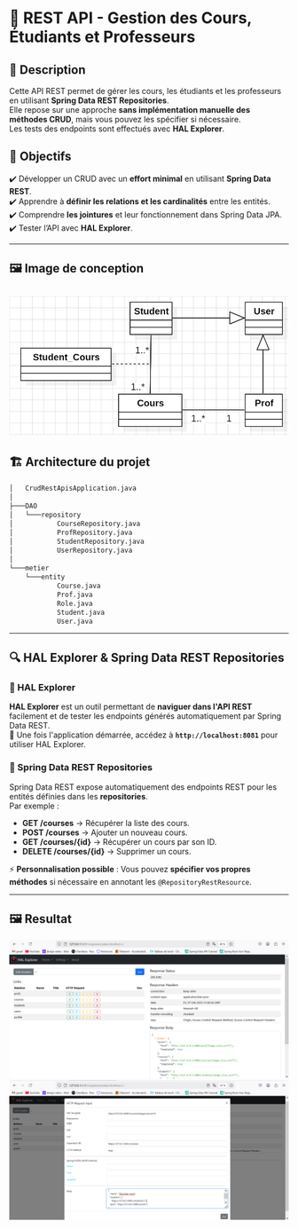 # 📌 REST API - Gestion des Cours, Étudiants et Professeurs

## 📝 Description  
Cette API REST permet de gérer les cours, les étudiants et les professeurs en utilisant **Spring Data REST Repositories**.  
Elle repose sur une approche **sans implémentation manuelle des méthodes CRUD**, mais vous pouvez les spécifier si nécessaire.  
Les tests des endpoints sont effectués avec **HAL Explorer**.

## 🎯 Objectifs  
✔️ Développer un CRUD avec un **effort minimal** en utilisant **Spring Data REST**.  
✔️ Apprendre à **définir les relations et les cardinalités** entre les entités.  
✔️ Comprendre **les jointures** et leur fonctionnement dans Spring Data JPA.  
✔️ Tester l’API avec **HAL Explorer**.

---

## 🖼️ Image de conception  
![Diagramme de conception](./conception.png)
---

## 🏗️ Architecture du projet  
```
│   CrudRestApisApplication.java
│
├───DAO
│   └───repository
│           CourseRepository.java
│           ProfRepository.java
│           StudentRepository.java
│           UserRepository.java
│
└───metier
    └───entity
            Course.java
            Prof.java
            Role.java
            Student.java
            User.java
```
---

## 🔍 HAL Explorer & Spring Data REST Repositories  

### 🔹 HAL Explorer  
**HAL Explorer** est un outil permettant de **naviguer dans l'API REST** facilement et de tester les endpoints générés automatiquement par Spring Data REST.  
📌 Une fois l'application démarrée, accédez à **`http://localhost:8081`** pour utiliser HAL Explorer.

### 🔹 Spring Data REST Repositories  
Spring Data REST expose automatiquement des endpoints REST pour les entités définies dans les **repositories**.  
Par exemple :  
- **GET /courses** → Récupérer la liste des cours.  
- **POST /courses** → Ajouter un nouveau cours.  
- **GET /courses/{id}** → Récupérer un cours par son ID.  
- **DELETE /courses/{id}** → Supprimer un cours.  

⚡ **Personnalisation possible** : Vous pouvez **spécifier vos propres méthodes** si nécessaire en annotant les `@RepositoryRestResource`.

---

## 🖼️ Resultat 
![Rest APIs](./HAL_Explorer.png)
![exemple](./post_method_test.png)
